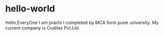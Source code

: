 # hello-world

Hello,EveryOne
I am prachi I completed by MCA form pune university. My current company is Coditas Pvt.Ltd.
